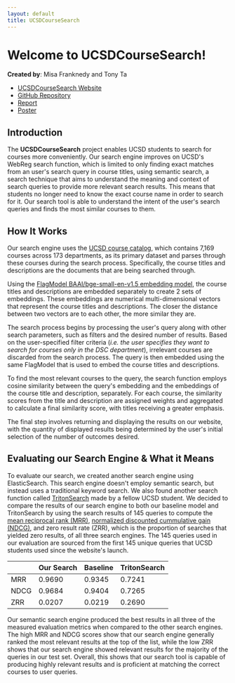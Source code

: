 ```yaml
---
layout: default
title: UCSDCourseSearch
---
```


# Welcome to UCSDCourseSearch!
**Created by**: Misa Franknedy and Tony Ta

- [UCSDCourseSearch Website](http://ucsd-course-search.westus2.azurecontainer.io:8000/)
- [GitHub Repository](https://github.com/toekneeta/UCSDCourseSearch/tree/main)
- [Report](https://drive.google.com/file/d/16Lpo-LVNT5qIltTENZE-W6WIUBD6ONvk/view?usp=sharing)
- [Poster](https://drive.google.com/file/d/1-Zt_e3IzYvBw3QLgD0F0rvuvow68wsTe/view?usp=sharing)

## Introduction

The **UCSDCourseSearch** project enables UCSD students to search for courses more conveniently. Our search engine improves on UCSD's WebReg search function, which is limited to only finding exact matches from an user's search query in course titles, using semantic search, a search technique that aims to understand the meaning and context of search queries to provide more relevant search results. This means that students no longer need to know the exact course name in order to search for it. Our search tool is able to understand the intent of the user's search queries and finds the most similar courses to them.


## How It Works

Our search engine uses the [UCSD course catalog](https://catalog.ucsd.edu/front/courses.html), which contains 7,169 courses across 173 departments, as its primary dataset and parses through these courses during the search process. Specifically, the course titles and descriptions are the documents that are being searched through. 

Using the [FlagModel BAAI/bge-small-en-v1.5 embedding model](https://huggingface.co/BAAI/bge-small-en-v1.5), the course titles and descriptions are embedded separately to create 2 sets of embeddings. These embeddings are numerical multi-dimensional vectors that represent the course titles and descriptions. The closer the distance between two vectors are to each other, the more similar they are.

The search process begins by processing the user's query along with other search parameters, such as filters and the desired number of results. Based on the user-specified filter criteria (*i.e. the user specifies they want to search for courses only in the DSC department*), irrelevant courses are discarded from the search process. The query is then embedded using the same FlagModel that is used to embed the course titles and descriptions.

To find the most relevant courses to the query, the search function employs cosine similarity between the query's embedding and the embeddings of the course title and description, separately. For each course, the similarity scores from the title and description are assigned weights and aggregated to calculate a final similarity score, with titles receiving a greater emphasis.

The final step involves returning and displaying the results on our website, with the quantity of displayed results being determined by the user's initial selection of the number of outcomes desired.

## Evaluating our Search Engine & What it Means

To evaluate our search, we created another search engine using ElasticSearch. This search engine doesn't employ semantic search, but instead uses a traditional keyword search. We also found another search function called [TritonSearch](https://tritonsearch.xyz/) made by a fellow UCSD student. We decided to compare the results of our search engine to both our baseline model and TritonSearch by using the search results of 145 queries to compute the [mean reciprocal rank (MRR)](https://www.evidentlyai.com/ranking-metrics/mean-reciprocal-rank-mrr), [normalized discounted cummulative gain (NDCG)](https://www.evidentlyai.com/ranking-metrics/ndcg-metric), and zero result rate (ZRR), which is the proportion of searches that yielded zero results, of all three search engines. The 145 queries used in our evaluation are sourced from the first 145 unique queries that UCSD students used since the website's launch.

| | Our Search| Baseline | TritonSearch
| ----------- | ----------- | ----------- | -----------|
| MRR | 0.9690 | 0.9345 | 0.7241
| NDCG| 0.9684 | 0.9404 | 0.7265
| ZRR | 0.0207 | 0.0219 | 0.2690

Our semantic search engine produced the best results in all three of the measured evaluation metrics when compared to the other search engines. The high MRR and NDCG scores show that our search engine generally ranked the most relevant results at the top of the list, while the low ZRR shows that our search engine showed relevant results for the majority of the queries in our test set. Overall, this shows that our search tool is capable of producing highly relevant results and is proficient at matching the correct courses to user queries.
